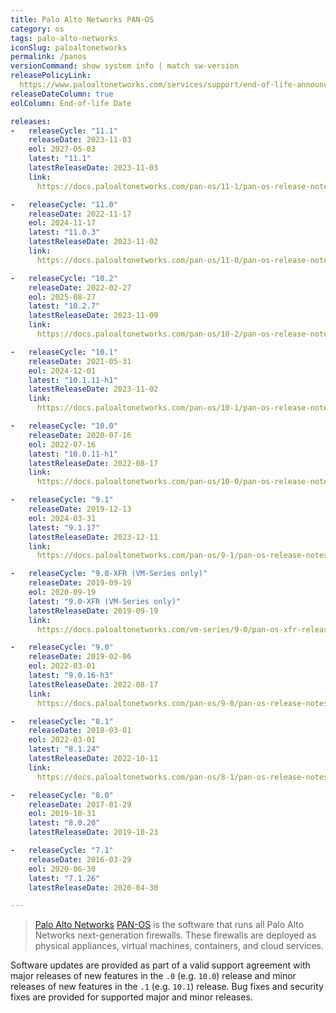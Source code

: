 ```yaml
---
title: Palo Alto Networks PAN-OS
category: os
tags: palo-alto-networks
iconSlug: paloaltonetworks
permalink: /panos
versionCommand: show system info | match sw-version
releasePolicyLink: 
  https://www.paloaltonetworks.com/services/support/end-of-life-announcements/end-of-life-summary
releaseDateColumn: true
eolColumn: End-of-life Date

releases:
-   releaseCycle: "11.1"
    releaseDate: 2023-11-03
    eol: 2027-05-03
    latest: "11.1"
    latestReleaseDate: 2023-11-03
    link: 
      https://docs.paloaltonetworks.com/pan-os/11-1/pan-os-release-notes/pan-os-11-1-0-known-and-addressed-issues/pan-os-11-1-0-addressed-issues

-   releaseCycle: "11.0"
    releaseDate: 2022-11-17
    eol: 2024-11-17
    latest: "11.0.3"
    latestReleaseDate: 2023-11-02
    link: 
      https://docs.paloaltonetworks.com/pan-os/11-0/pan-os-release-notes/pan-os-11-0-3-known-and-addressed-issues/pan-os-11-0-3-addressed-issues

-   releaseCycle: "10.2"
    releaseDate: 2022-02-27
    eol: 2025-08-27
    latest: "10.2.7"
    latestReleaseDate: 2023-11-09
    link: 
      https://docs.paloaltonetworks.com/pan-os/10-2/pan-os-release-notes/pan-os-10-2-7-known-and-addressed-issues/pan-os-10-2-7-addressed-issues

-   releaseCycle: "10.1"
    releaseDate: 2021-05-31
    eol: 2024-12-01
    latest: "10.1.11-h1"
    latestReleaseDate: 2023-11-02
    link: 
      https://docs.paloaltonetworks.com/pan-os/10-1/pan-os-release-notes/pan-os-10-1-11-known-and-addressed-issues/pan-os-10-1-11-h1-addressed-issues

-   releaseCycle: "10.0"
    releaseDate: 2020-07-16
    eol: 2022-07-16
    latest: "10.0.11-h1"
    latestReleaseDate: 2022-08-17
    link: 
      https://docs.paloaltonetworks.com/pan-os/10-0/pan-os-release-notes/pan-os-10-0-addressed-issues/pan-os-10-0-11-h1-addressed-issues

-   releaseCycle: "9.1"
    releaseDate: 2019-12-13
    eol: 2024-03-31
    latest: "9.1.17"
    latestReleaseDate: 2023-12-11
    link: 
      https://docs.paloaltonetworks.com/pan-os/9-1/pan-os-release-notes/pan-os-9-1-addressed-issues/pan-os-9-1-17-addressed-issues

-   releaseCycle: "9.0-XFR (VM-Series only)"
    releaseDate: 2019-09-19
    eol: 2020-09-19
    latest: "9.0-XFR (VM-Series only)"
    latestReleaseDate: 2019-09-19
    link: 
      https://docs.paloaltonetworks.com/vm-series/9-0/pan-os-xfr-release-notes/pan-os-90-xfr/pan-os-9-0-xfr-addressed-issues

-   releaseCycle: "9.0"
    releaseDate: 2019-02-06
    eol: 2022-03-01
    latest: "9.0.16-h3"
    latestReleaseDate: 2022-08-17
    link: 
      https://docs.paloaltonetworks.com/pan-os/9-0/pan-os-release-notes/pan-os-9-0-addressed-issues/pan-os-9-0-16-h3-addressed-issues

-   releaseCycle: "8.1"
    releaseDate: 2018-03-01
    eol: 2022-03-01
    latest: "8.1.24"
    latestReleaseDate: 2022-10-11
    link: 
      https://docs.paloaltonetworks.com/pan-os/8-1/pan-os-release-notes/pan-os-8-1-addressed-issues/pan-os-8-1-24-addressed-issues

-   releaseCycle: "8.0"
    releaseDate: 2017-01-29
    eol: 2019-10-31
    latest: "8.0.20"
    latestReleaseDate: 2019-10-23

-   releaseCycle: "7.1"
    releaseDate: 2016-03-29
    eol: 2020-06-30
    latest: "7.1.26"
    latestReleaseDate: 2020-04-30

---
```


> [Palo Alto Networks](https://www.paloaltonetworks.com/) [PAN-OS](https://docs.paloaltonetworks.com/pan-os)
> is the software that runs all Palo Alto Networks next-generation firewalls. These firewalls are
> deployed as physical appliances, virtual machines, containers, and cloud services.

Software updates are provided as part of a valid support agreement with major releases of new
features in the `.0` (e.g. `10.0`) release and minor releases of new features in the `.1` (e.g.
`10.1`) release. Bug fixes and security fixes are provided for supported major and minor releases.
